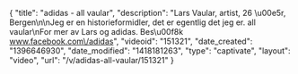 {
    "title": "adidas - all vaular",
    "description": "Lars Vaular, artist, 26 \u00e5r, Bergen\n\nJeg er en historieformidler, det er egentlig det jeg er. all vaular\nFor mer av Lars og adidas. Bes\u00f8k www.facebook.com\/adidas",
    "videoid": "151321",
    "date_created": "1396646930",
    "date_modified": "1418181263",
    "type": "captivate",
    "layout": "video",
    "url": "\/v\/adidas-all-vaular\/151321"
}